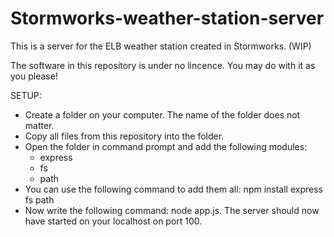 # Stormworks-weather-station-server
This is a server for the ELB weather station created in Stormworks. (WIP)

The software in this repository is under no lincence. You may do with it as you please!

SETUP:
- Create a folder on your computer. The name of the folder does not matter.
- Copy all files from this repository into the folder.
- Open the folder in command prompt and add the following modules:
  - express
  - fs
  - path
- You can use the following command to add them all: npm install express fs path
- Now write the following command: node app.js.
The server should now have started on your localhost on port 100.
